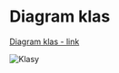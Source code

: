 # Diagram klas

[Diagram klas - link](https://www.draw.io/?lightbox=1&highlight=0000ff&edit=_blank&layers=1&nav=1&title=klas.xml#Uhttps%3A%2F%2Fraw.githubusercontent.com%2FGrosQuildu%2Fuml_aimo%2Fmaster%2Fdiagramy%2Fklas_obiektow%2Fklas.xml)

![Klasy](https://github.com/GrosQuildu/uml_aimo/blob/master/diagramy/klas_obiektow/klas.png)

